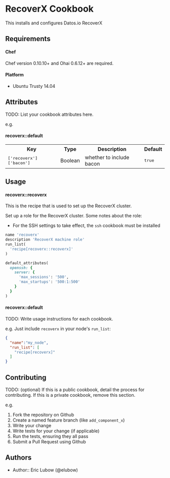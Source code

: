 RecoverX Cookbook
=================
This installs and configures Datos.io RecoverX

Requirements
------------
#### Chef
Chef version 0.10.10+ and Ohai 0.6.12+ are required.

#### Platform
- Ubuntu Trusty 14.04

Attributes
----------
TODO: List your cookbook attributes here.

e.g.
#### recoverx::default
<table>
  <tr>
    <th>Key</th>
    <th>Type</th>
    <th>Description</th>
    <th>Default</th>
  </tr>
  <tr>
    <td><tt>['recoverx']['bacon']</tt></td>
    <td>Boolean</td>
    <td>whether to include bacon</td>
    <td><tt>true</tt></td>
  </tr>
</table>

Usage
-----
#### recoverx::recoverx
This is the recipe that is used to set up the RecoverX cluster.

Set up a role for the RecoverX cluster. Some notes about the role:

* For the SSH settings to take effect, the `ssh` cookbook must be installed

```ruby
name 'recoverx'
description 'RecoverX machine role'
run_list(
  'recipe[recoverx::recoverx]'
)

default_attributes(
  openssh: {
    server: {
      'max_sessions': '500',
      'max_startups': '500:1:500'
    }
  }
)
```

#### recoverx::default
TODO: Write usage instructions for each cookbook.

e.g.
Just include `recoverx` in your node's `run_list`:

```json
{
  "name":"my_node",
  "run_list": [
    "recipe[recoverx]"
  ]
}
```

Contributing
------------
TODO: (optional) If this is a public cookbook, detail the process for contributing. If this is a private cookbook, remove this section.

e.g.
1. Fork the repository on Github
2. Create a named feature branch (like `add_component_x`)
3. Write your change
4. Write tests for your change (if applicable)
5. Run the tests, ensuring they all pass
6. Submit a Pull Request using Github

Authors
-------
* Author:: Eric Lubow (@elubow)
